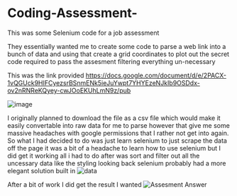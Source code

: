 # Coding-Assessment-
This was some Selenium code for a job assessment

They essentially wanted me to create some code to parse a web link into a bunch of data and using that create a grid coordinates to plot out the secret code required to pass the assesment filtering everything un-necessary

This was the link provided
https://docs.google.com/document/d/e/2PACX-1vQGUck9HIFCyezsrBSnmENk5ieJuYwpt7YHYEzeNJkIb9OSDdx-ov2nRNReKQyey-cwJOoEKUhLmN9z/pub

![image](https://github.com/user-attachments/assets/91013ce0-e156-4ee5-b8b5-5defe3a89b79)

I originally planned to download the file as a csv file which would make it easily convertable into raw data for me to parse
 however that give me some massive headaches with google permissions that I rather not get into again. 
So what I had decided to do was just learn selenium to just scrape the data off the page
it was a bit of a headache to learn how to use selenium but I did get it working all i had to do after was sort and filter out all the uncessary data like the styling looking back selenium probably had a more elegant solution built in
![data](https://github.com/user-attachments/assets/796b1922-1ac7-4977-8a27-dcda29056eda)

After a bit of work I did get the result I wanted
![Assesment Answer](https://github.com/user-attachments/assets/da600632-9eb2-4dfc-a22b-864481ebc525)
